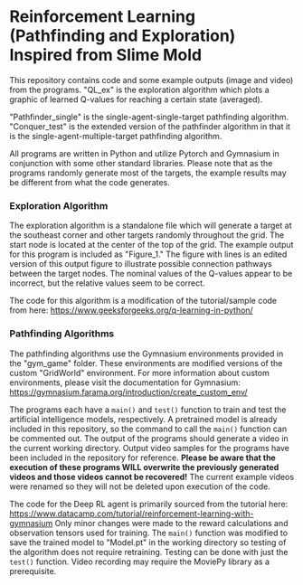 # Reinforcement Learning (Pathfinding and Exploration) Inspired from Slime Mold
This repository contains code and some example outputs (image and video) from the programs.
"QL_ex" is the exploration algorithm which plots a graphic of learned Q-values for reaching a certain state (averaged).

"Pathfinder_single" is the single-agent-single-target pathfinding algorithm.
"Conquer_test" is the extended version of the pathfinder algorithm in that it is the single-agent-multiple-target pathfinding algorithm.

All programs are written in Python and utilize Pytorch and Gymnasium in conjunction with some other standard libraries.
Please note that as the programs randomly generate most of the targets, the example results may be different from what the code generates.

### Exploration Algorithm
The exploration algorithm is a standalone file which will generate a target at the southeast corner and other targets randomly throughout the grid. The start node is located at the center of the top of the grid.
The example output for this program is included as "Figure_1." The figure with lines is an edited version of this output figure to illustrate possible connection pathways between the target nodes.
The nominal values of the Q-values appear to be incorrect, but the relative values seem to be correct.

The code for this algorithm is a modification of the tutorial/sample code from here: https://www.geeksforgeeks.org/q-learning-in-python/

### Pathfinding Algorithms
The pathfinding algorithms use the Gymnasium environments provided in the "gym_game" folder. These environments are modified versions of the custom "GridWorld" environment.
For more information about custom environments, please visit the documentation for Gymnasium: https://gymnasium.farama.org/introduction/create_custom_env/

The programs each have a `main()` and `test()` function to train and test the artificial intelligence models, respectively.
A pretrained model is already included in this repository, so the command to call the `main()` function can be commented out.
The output of the programs should generate a video in the current working directory. Output video samples for the programs have been included in the repository for reference.
**Please be aware that the execution of these programs WILL overwrite the previously generated videos and those videos cannot be recovered!**
The current example videos were renamed so they will not be deleted upon execution of the code.

The code for the Deep RL agent is primarily sourced from the tutorial here: https://www.datacamp.com/tutorial/reinforcement-learning-with-gymnasium
Only minor changes were made to the reward calculations and observation tensors used for training. The `main()` function was modified to save the trained model to "Model.pt" in the working directory so testing of the algorithm does not require retraining.
Testing can be done with just the `test()` function. Video recording may require the MoviePy library as a prerequisite.
